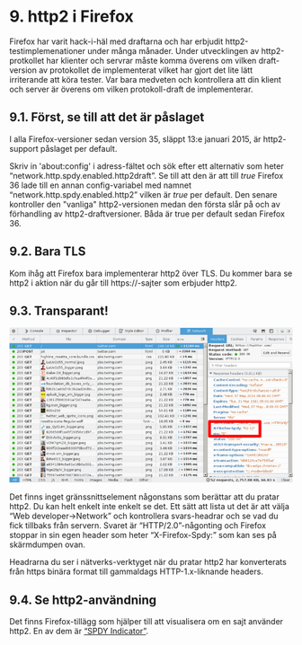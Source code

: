 # 9. http2 i Firefox

Firefox har varit hack-i-häl med draftarna och har erbjudit
http2-testimplemenationer under många månader. Under utvecklingen av
http2-protkollet har klienter och servrar måste komma överens om vilken
draft-version av protokollet de implementerat vilket har gjort det lite lätt
irriterande att köra tester. Var bara medveten och kontrollera att din klient
och server är överens om vilken protokoll-draft de implementerar.

## 9.1. Först, se till att det är påslaget

I alla Firefox-versioner sedan version 35, släppt 13:e januari 2015, är http2-
support påslaget per default.

Skriv in 'about:config' i adress-fältet och sök efter ett alternativ som heter
“network.http.spdy.enabled.http2draft”. Se till att den är att till *true*
Firefox 36 lade till en annan config-variabel med namnet
“network.http.spdy.enabled.http2” vilken är *true* per default. Den senare
kontroller den "vanliga" http2-versionen medan den första slår på och av
förhandling av http2-draftversioner. Båda är true per default sedan Firefox 36.

## 9.2. Bara TLS

Kom ihåg att Firefox bara implementerar http2 över TLS. Du kommer bara se
http2 i aktion när du går till https://-sajter som erbjuder http2.

## 9.3. Transparant!

![transparant http2-användning](https://raw.githubusercontent.com/bagder/http2-explained/master/images/firefox-screenshot.png)

Det finns inget gränssnittselement någonstans som berättar att du pratar
http2. Du kan helt enkelt inte enkelt se det. Ett sätt att lista ut det är att
välja “Web developer->Network” och kontrollera svars-headrar och se vad du
fick tillbaks från servern. Svaret är “HTTP/2.0”-någonting och Firefox stoppar
in sin egen header som heter “X-Firefox-Spdy:” som kan ses på skärmdumpen
ovan.

Headrarna du ser i nätverks-verktyget när du pratar http2 har konverterats
från https binära format till gammaldags HTTP-1.x-liknande headers.

## 9.4. Se http2-användning

Det finns Firefox-tillägg som hjälper till att visualisera om en sajt använder http2. En av dem är [“SPDY Indicator”](https://addons.mozilla.org/en-US/firefox/addon/http2-indicator/).
